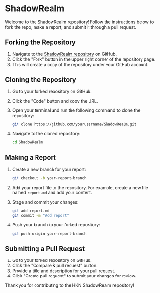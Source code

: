 # ShadowRealm

Welcome to the ShadowRealm repository! Follow the instructions below to fork the repo, make a report, and submit it through a pull request.

## Forking the Repository

1. Navigate to the [ShadowRealm repository](https://github.com/HKN-Beta/ShadowRealm) on GitHub.
2. Click the "Fork" button in the upper right corner of the repository page.
3. This will create a copy of the repository under your GitHub account.

## Cloning the Repository

1. Go to your forked repository on GitHub.
2. Click the "Code" button and copy the URL.
3. Open your terminal and run the following command to clone the repository:

   ```sh
   git clone https://github.com/yourusername/ShadowRealm.git
   ```

4. Navigate to the cloned repository:

   ```sh
   cd ShadowRealm
   ```

## Making a Report

1. Create a new branch for your report:

   ```sh
   git checkout -b your-report-branch
   ```

2. Add your report file to the repository. For example, create a new file named `report.md` and add your content.

3. Stage and commit your changes:

   ```sh
   git add report.md
   git commit -m "Add report"
   ```

4. Push your branch to your forked repository:

   ```sh
   git push origin your-report-branch
   ```

## Submitting a Pull Request

1. Go to your forked repository on GitHub.
2. Click the "Compare & pull request" button.
3. Provide a title and description for your pull request.
4. Click "Create pull request" to submit your changes for review.

Thank you for contributing to the HKN ShadowRealm repository!
